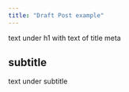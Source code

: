 ```yaml
---
title: "Draft Post example"
---
```


text under h1 with text of title meta

## subtitle

text under subtitle